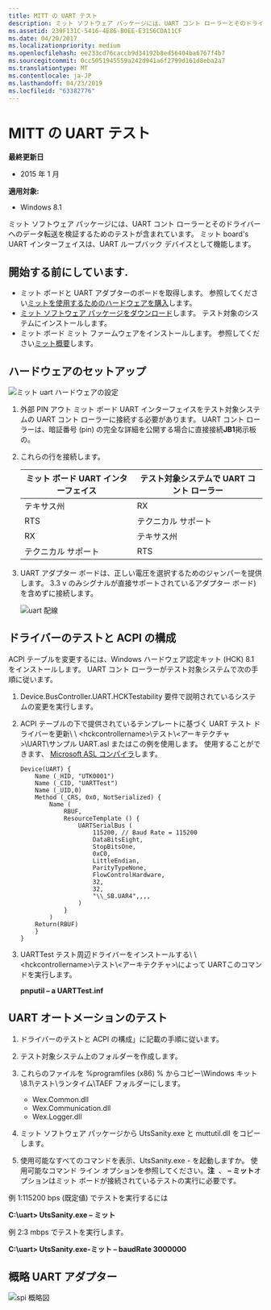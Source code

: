 ```yaml
---
title: MITT の UART テスト
description: ミット ソフトウェア パッケージには、UART コント ローラーとそのドライバーへのデータ転送を検証するためのテストが含まれています。 ミット board's UART インターフェイスは、UART ループバック デバイスとして機能します。
ms.assetid: 239F131C-5416-4E86-B0EE-E3156CDA11CF
ms.date: 04/20/2017
ms.localizationpriority: medium
ms.openlocfilehash: ee233cd76caccb9d34192b8ed56404ba6767f4b7
ms.sourcegitcommit: 0cc5051945559a242d941a6f2799d161d8eba2a7
ms.translationtype: MT
ms.contentlocale: ja-JP
ms.lasthandoff: 04/23/2019
ms.locfileid: "63382776"
---
```

# <a name="uart-tests-in-mitt"></a>MITT の UART テスト


**最終更新日**

-   2015 年 1 月

**適用対象:**

-   Windows 8.1

ミット ソフトウェア パッケージには、UART コント ローラーとそのドライバーへのデータ転送を検証するためのテストが含まれています。 ミット board's UART インターフェイスは、UART ループバック デバイスとして機能します。

## <a name="before-you-begin"></a>開始する前にしています.


-   ミット ボードと UART アダプターのボードを取得します。 参照してください[ミットを使用するためのハードウェアを購入](https://msdn.microsoft.com/library/windows/hardware/dn919811)します。
-   [ミット ソフトウェア パッケージをダウンロード](https://msdn.microsoft.com/library/windows/hardware/dn919810)します。 テスト対象のシステムにインストールします。
-   ミット ボード ミット ファームウェアをインストールします。 参照してください[ミット概要](https://msdn.microsoft.com/library/windows/hardware/dn919779)します。

## <a name="hardware-setup"></a>ハードウェアのセットアップ


![ミット uart ハードウェアの設定](images/mitt-uart.jpg)

1.  外部 PIN アウト ミット ボード UART インターフェイスをテスト対象システムの UART コント ローラーに接続する必要があります。 UART コント ローラーは、暗証番号 (pin) の完全な詳細を公開する場合に直接接続**JB1**掲示板の。
2.  これらの行を接続します。

    | ミット ボード UART インターフェイス | テスト対象システムで UART コント ローラー |
    |----------------------------------|------------------------------------------|
    | テキサス州                               | RX                                       |
    | RTS                              | テクニカル サポート                                      |
    | RX                               | テキサス州                                       |
    | テクニカル サポート                              | RTS                                      |

     

3.  UART アダプター ボードは、正しい電圧を選択するためのジャンパーを提供します。 3.3 v のみシグナルが直接サポートされているアダプター ボード) を含めずに接続します。

    ![uart 配線](images/uart-wiring.png)

## <a name="test-driver-and-acpi-configuration"></a>ドライバーのテストと ACPI の構成


ACPI テーブルを変更するには、Windows ハードウェア認定キット (HCK) 8.1 をインストールします。 UART コント ローラーがテスト対象システムで次の手順に従います。

1.  Device.BusController.UART.HCKTestability 要件で説明されているシステムの変更を実行します。
2.  ACPI テーブルの下で提供されているテンプレートに基づく UART テスト ドライバーを更新\\ \\ &lt;hckcontrollername&gt;\\テスト\\&lt;アーキテクチャ&gt;\\UART\\サンプル UART.asl またはこの例を使用します。 使用することができます、 [Microsoft ASL コンパイラ](https://msdn.microsoft.com/library/windows/hardware/dn551195)します。

    ``` syntax
    Device(UART) {
        Name (_HID, "UTK0001")
        Name (_CID, "UARTTest")
        Name (_UID,0)
        Method (_CRS, 0x0, NotSerialized) {
            Name (
                RBUF,
                ResourceTemplate () {
                    UARTSerialBus (
                        115200, // Baud Rate = 115200
                        DataBitsEight,
                        StopBitsOne,
                        0xC0,
                        LittleEndian,
                        ParityTypeNone,
                        FlowControlHardware, 
                        32,
                        32,
                        "\\_SB.UAR4",,,,
                    )
                }
            )
        Return(RBUF)
        }
    }
    ```

3.  UARTTest テスト周辺ドライバーをインストールする\\ \\ &lt;hckcontrollername&gt;\\テスト\\&lt;アーキテクチャ&gt;\\によって UARTこのコマンドを実行します。

    **pnputil – a UARTTest.inf**

## <a name="uart-automation-tests"></a>UART オートメーションのテスト


1.  ドライバーのテストと ACPI の構成」に記載の手順に従います。
2.  テスト対象システム上のフォルダーを作成します。
3.  これらのファイルを %programfiles (x86) % からコピー\\Windows キット\\8.1\\テスト\\ランタイム\\TAEF フォルダーにします。
    -   Wex.Common.dll
    -   Wex.Communication.dll
    -   Wex.Logger.dll

4.  ミット ソフトウェア パッケージから UtsSanity.exe と muttutil.dll をコピーします。
5.  使用可能なすべてのコマンドを表示、UtsSanity.exe - を起動しますか。 使用可能なコマンド ライン オプションを参照してください。**注**  、 **– ミット**オプションはミット ボードが接続されているテストの実行に必要です。

     

例 1:115200 bps (既定値) でテストを実行するには

**C:\\uart&gt; UtsSanity.exe – ミット**

例 2:3 mbps でテストを実行します。

**C:\\uart&gt; UtsSanity.exe-ミット – baudRate 3000000**

## <a name="uart-adapter-schematic"></a>概略 UART アダプター


![spi 概略図](images/spi-schematic.png)

 

 




